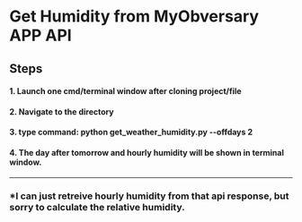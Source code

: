 # Get Humidity from MyObversary APP API
## Steps
#### 1. Launch one cmd/terminal window after cloning project/file
#### 2. Navigate to the directory
#### 3. type command: python get_weather_humidity.py --offdays 2
#### 4. The day after tomorrow and hourly humidity will be shown in terminal window.

****
### *I can just retreive hourly humidity from that api response, but sorry to calculate the relative humidity.
